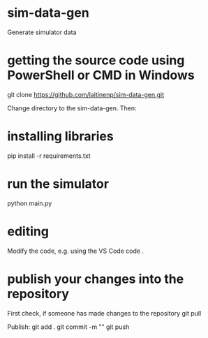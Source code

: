 # sim-data-gen
Generate simulator data

# getting the source code using PowerShell or CMD in Windows
git clone https://github.com/laitinenp/sim-data-gen.git

Change directory to the sim-data-gen. Then:

# installing libraries
pip install -r requirements.txt

# run the simulator
python main.py

# editing
Modify the code, e.g. using the VS Code
code .

# publish your changes into the repository
First check, if someone has made changes to the repository
git pull

Publish:
git add .
git commit -m "<notes regarding your edits>"
git push
